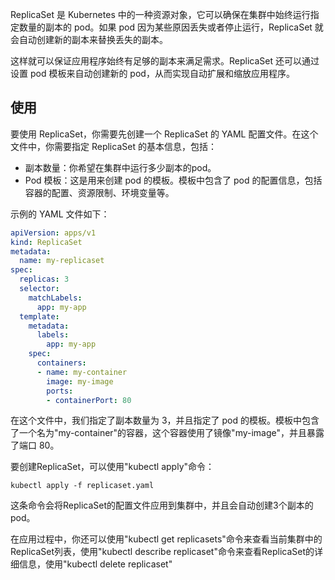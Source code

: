 ReplicaSet 是 Kubernetes 中的一种资源对象，它可以确保在集群中始终运行指定数量的副本的 pod。如果 pod 因为某些原因丢失或者停止运行，ReplicaSet 就会自动创建新的副本来替换丢失的副本。

这样就可以保证应用程序始终有足够的副本来满足需求。ReplicaSet 还可以通过设置 pod 模板来自动创建新的 pod，从而实现自动扩展和缩放应用程序。

## 使用

要使用 ReplicaSet，你需要先创建一个 ReplicaSet 的 YAML 配置文件。在这个文件中，你需要指定 ReplicaSet 的基本信息，包括：

-   副本数量：你希望在集群中运行多少副本的pod。
-   Pod 模板：这是用来创建 pod 的模板。模板中包含了 pod 的配置信息，包括容器的配置、资源限制、环境变量等。

示例的 YAML 文件如下：

```yaml
apiVersion: apps/v1
kind: ReplicaSet
metadata:
  name: my-replicaset
spec:
  replicas: 3
  selector:
    matchLabels:
      app: my-app
  template:
    metadata:
      labels:
        app: my-app
    spec:
      containers:
      - name: my-container
        image: my-image
        ports:
        - containerPort: 80

```

在这个文件中，我们指定了副本数量为 3，并且指定了 pod 的模板。模板中包含了一个名为"my-container"的容器，这个容器使用了镜像"my-image"，并且暴露了端口 80。

要创建ReplicaSet，可以使用"kubectl apply"命令：

`kubectl apply -f replicaset.yaml`

这条命令会将ReplicaSet的配置文件应用到集群中，并且会自动创建3个副本的pod。

在应用过程中，你还可以使用"kubectl get replicasets"命令来查看当前集群中的ReplicaSet列表，使用"kubectl describe replicaset"命令来查看ReplicaSet的详细信息，使用"kubectl delete replicaset"

